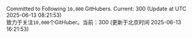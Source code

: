 Committed to Following `10,000` GitHubers. Current: <!-- FOLLOWING_COUNT -->300<!-- FOLLOWING_COUNT --> (Update at UTC <!-- LAST_UPDATED -->2025-06-13 08:21:53<!-- LAST_UPDATED -->)<br>
致力于关注`10,000`个GitHuber。当前：<!-- FOLLOWING_COUNT -->300<!-- FOLLOWING_COUNT --> (更新于北京时间 <!-- LAST_UPDATED_CST -->2025-06-13 16:21:53<!-- LAST_UPDATED_CST -->)
